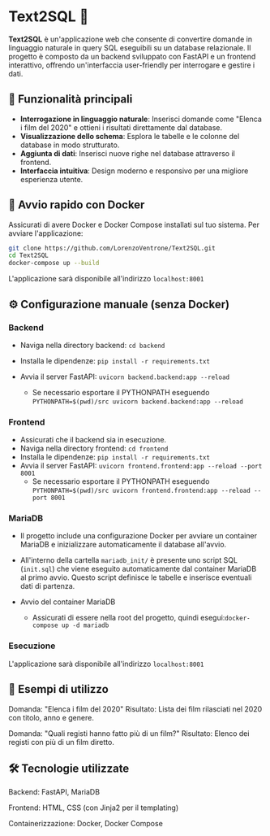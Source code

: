 # Text2SQL 💬

**Text2SQL** è un'applicazione web che consente di convertire domande in linguaggio naturale in query SQL eseguibili su un database relazionale. Il progetto è composto da un backend sviluppato con FastAPI e un frontend interattivo, offrendo un'interfaccia user-friendly per interrogare e gestire i dati.

## 🚀 Funzionalità principali

- **Interrogazione in linguaggio naturale**: Inserisci domande come "Elenca i film del 2020" e ottieni i risultati direttamente dal database.
- **Visualizzazione dello schema**: Esplora le tabelle e le colonne del database in modo strutturato.
- **Aggiunta di dati**: Inserisci nuove righe nel database attraverso il frontend.
- **Interfaccia intuitiva**: Design moderno e responsivo per una migliore esperienza utente.


## 🐳 Avvio rapido con Docker

Assicurati di avere Docker e Docker Compose installati sul tuo sistema. Per avviare l'applicazione:

```bash
git clone https://github.com/LorenzoVentrone/Text2SQL.git
cd Text2SQL
docker-compose up --build
```
L'applicazione sarà disponibile all'indirizzo ```localhost:8001```

## ⚙️ Configurazione manuale (senza Docker)
### Backend
- Naviga nella directory backend: ```cd backend```

- Installa le dipendenze: ```pip install -r requirements.txt```

- Avvia il server FastAPI: ```uvicorn backend.backend:app --reload```
  - Se necessario esportare il PYTHONPATH eseguendo ```PYTHONPATH=$(pwd)/src uvicorn backend.backend:app --reload```

### Frontend
- Assicurati che il backend sia in esecuzione.
- Naviga nella directory frontend: ```cd frontend```
- Installa le dipendenze: ```pip install -r requirements.txt```
- Avvia il server FastAPI: ```uvicorn frontend.frontend:app --reload --port 8001```
  - Se necessario esportare il PYTHONPATH eseguendo ```PYTHONPATH=$(pwd)/src uvicorn frontend.frontend:app --reload --port 8001```

### MariaDB

- Il progetto include una configurazione Docker per avviare un container MariaDB e inizializzare automaticamente il database all'avvio.
  
- All'interno della cartella `mariadb_init/` è presente uno script SQL (`init.sql`) che viene eseguito automaticamente dal container MariaDB al primo avvio. Questo script definisce le tabelle e    inserisce eventuali dati di partenza.

- Avvio del container MariaDB

  - Assicurati di essere nella root del progetto, quindi esegui:```docker-compose up -d mariadb```
### Esecuzione
L'applicazione sarà disponibile all'indirizzo ```localhost:8001```


## 🧪 Esempi di utilizzo
Domanda: "Elenca i film del 2020"
Risultato: Lista dei film rilasciati nel 2020 con titolo, anno e genere.

Domanda: "Quali registi hanno fatto più di un film?"
Risultato: Elenco dei registi con più di un film diretto.

## 🛠️ Tecnologie utilizzate

Backend: FastAPI, MariaDB

Frontend: HTML, CSS (con Jinja2 per il templating)

Containerizzazione: Docker, Docker Compose





